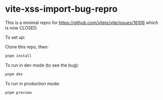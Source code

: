 # vite-xss-import-bug-repro

This is a minimal repro for https://github.com/vitejs/vite/issues/16106 which is now CLOSED.

To set up:

Clone this repo, then:

```sh
pnpm install
```

To run in dev mode (to see the bug):

```sh
pnpm dev
```

To run in production mode:

```sh
pnpm preview
```
